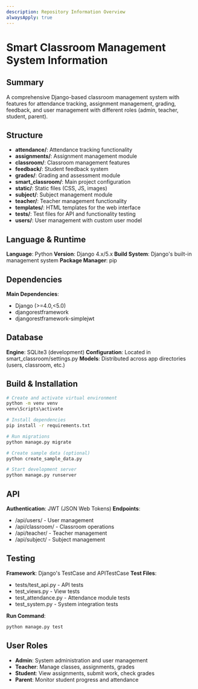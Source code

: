 ```yaml
---
description: Repository Information Overview
alwaysApply: true
---
```


# Smart Classroom Management System Information

## Summary
A comprehensive Django-based classroom management system with features for attendance tracking, assignment management, grading, feedback, and user management with different roles (admin, teacher, student, parent).

## Structure
- **attendance/**: Attendance tracking functionality
- **assignments/**: Assignment management module
- **classroom/**: Classroom management features
- **feedback/**: Student feedback system
- **grades/**: Grading and assessment module
- **smart_classroom/**: Main project configuration
- **static/**: Static files (CSS, JS, images)
- **subject/**: Subject management module
- **teacher/**: Teacher management functionality
- **templates/**: HTML templates for the web interface
- **tests/**: Test files for API and functionality testing
- **users/**: User management with custom user model

## Language & Runtime
**Language**: Python
**Version**: Django 4.x/5.x
**Build System**: Django's built-in management system
**Package Manager**: pip

## Dependencies
**Main Dependencies**:
- Django (>=4.0,<5.0)
- djangorestframework
- djangorestframework-simplejwt

## Database
**Engine**: SQLite3 (development)
**Configuration**: Located in smart_classroom/settings.py
**Models**: Distributed across app directories (users, classroom, etc.)

## Build & Installation
```bash
# Create and activate virtual environment
python -m venv venv
venv\Scripts\activate

# Install dependencies
pip install -r requirements.txt

# Run migrations
python manage.py migrate

# Create sample data (optional)
python create_sample_data.py

# Start development server
python manage.py runserver
```

## API
**Authentication**: JWT (JSON Web Tokens)
**Endpoints**:
- /api/users/ - User management
- /api/classroom/ - Classroom operations
- /api/teacher/ - Teacher management
- /api/subject/ - Subject management

## Testing
**Framework**: Django's TestCase and APITestCase
**Test Files**: 
- tests/test_api.py - API tests
- test_views.py - View tests
- test_attendance.py - Attendance module tests
- test_system.py - System integration tests

**Run Command**:
```bash
python manage.py test
```

## User Roles
- **Admin**: System administration and user management
- **Teacher**: Manage classes, assignments, grades
- **Student**: View assignments, submit work, check grades
- **Parent**: Monitor student progress and attendance